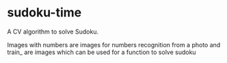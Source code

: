 # sudoku-time
A CV algorithm to solve Sudoku.

Images with numbers are images for numbers recognition from a photo and train_ are images which can be used for a function to solve sudoku

